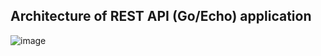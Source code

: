 ## Architecture of REST API (Go/Echo) application

![image](https://github.com/daiki0381/go-api/assets/98577773/5820e620-edf1-4522-ba5d-0b931734e350)
